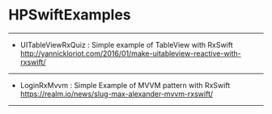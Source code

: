 # HPSwiftExamples


-------------------------------------------------------------------------
+ UITableViewRxQuiz : 
Simple example of TableView with RxSwift 
http://yannickloriot.com/2016/01/make-uitableview-reactive-with-rxswift/
-------------------------------------------------------------------------
+ LoginRxMvvm :
Simple Example of MVVM pattern with RxSwift
https://realm.io/news/slug-max-alexander-mvvm-rxswift/
-------------------------------------------------------------------------

